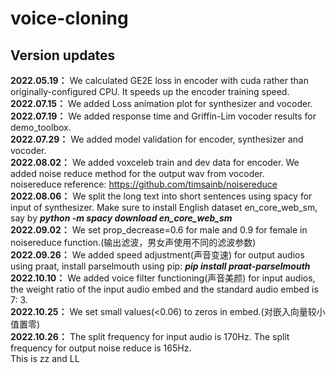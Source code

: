 # voice-cloning
## Version updates
**2022.05.19：** We calculated GE2E loss in encoder with cuda rather than originally-configured CPU. It speeds up the encoder training speed.<br>
**2022.07.15：** We added Loss animation plot for synthesizer and vocoder.<br>
**2022.07.19：** We added response time and Griffin-Lim vocoder results for demo_toolbox.<br>
**2022.07.29：** We added model validation for encoder, synthesizer and vocoder.<br>
**2022.08.02：** We added voxceleb train and dev data for encoder. We added noise reduce method for the output wav from vocoder.<br>
noisereduce reference: https://github.com/timsainb/noisereduce<br>
**2022.08.06：** We split the long text into short sentences using spacy for input of synthesizer. Make sure to install English dataset en_core_web_sm, say by ***python -m spacy download en_core_web_sm***<br>
**2022.09.02：** We set prop_decrease=0.6 for male and 0.9 for female in noisereduce function.(输出滤波，男女声使用不同的滤波参数)<br>
**2022.09.26：** We added speed adjustment(声音变速) for output audios using praat, install parselmouth using pip: ***pip install praat-parselmouth***<br>
**2022.10.10：** We added voice filter functioning(声音美颜) for input audios, the weight ratio of the input audio embed and the standard audio embed is 7: 3. <br>
**2022.10.25：** We set small values(<0.06) to zeros in embed.(对嵌入向量较小值置零)<br>
**2022.10.26：** The split frequency for input audio is 170Hz. The split frequency for output noise reduce is 165Hz.<br>
This is zz and LL